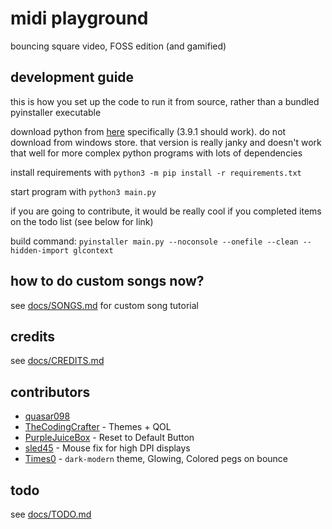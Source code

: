 # midi playground
bouncing square video, FOSS edition (and gamified)

## development guide

this is how you set up the code to run it from source, rather than a bundled pyinstaller executable

download python from [here](https://python.org) specifically (3.9.1 should work). do not download from windows store. that version is really janky and doesn't work that well for more complex python programs with lots of dependencies

install requirements with `python3 -m pip install -r requirements.txt`

start program with `python3 main.py`

if you are going to contribute, it would be really cool if you completed items on the todo list (see below for link)

build command: `pyinstaller main.py --noconsole --onefile --clean --hidden-import glcontext`

## how to do custom songs now?

see [docs/SONGS.md](https://github.com/quasar098/midi-playground/blob/master/docs/SONGS.md) for custom song tutorial

## credits

see [docs/CREDITS.md](https://github.com/quasar098/midi-playground/blob/master/docs/CREDITS.md)

## contributors

- [quasar098](https://github.com/quasar098)
- [TheCodingCrafter](https://github.com/TheCodingCrafter) - Themes + QOL
- [PurpleJuiceBox](https://github.com/PurpleJuiceBox) - Reset to Default Button
- [sled45](https://github.com/sled45) - Mouse fix for high DPI displays
- [Times0](https://github.com/Times0) - `dark-modern` theme, Glowing, Colored pegs on bounce

## todo

see [docs/TODO.md](https://github.com/quasar098/midi-playground/blob/master/docs/TODO.md)
